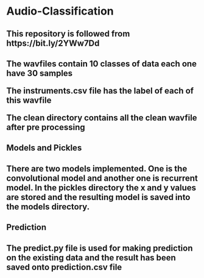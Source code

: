 # Audio-Classification
<h2> This repository is followed from https://bit.ly/2YWw7Dd <h2>
  <p> The wavfiles contain 10 classes of data each one have 30 samples <p>
  <p> The instruments.csv file has the label of each of this wavfile <p>
  <p> The clean directory contains all the clean wavfile after pre processing <p>
<h2> Models and Pickles <h2>
  <p> There are two models implemented. One is the convolutional model and another one is recurrent model. In the pickles directory the x and y values are stored and the resulting model is saved into the models directory. <p>
<h2> Prediction <h2>
  <p> The predict.py file is used for making prediction on the existing data and the result has been saved onto prediction.csv file <p>
